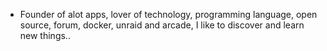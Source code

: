 - Founder of alot apps, lover of technology, programming language, open source, forum, docker, unraid and arcade, I like to discover and learn new things..
  <br>

































































































































































































































































































































































































































































































































































































































































































































































































































































































































































































































































































































































































































































































































































































































































































































































































































































































































































































































































































































































































































































































































































































































































































































































































































































































































































































































































































































































































































































































































































































































































































































































































































































































































































































































































































































































































































































































































































































































































































































































































































































































































































































































































































































































































































































































































































































































